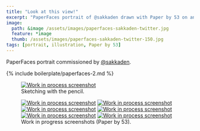 ```yaml
---
title: "Look at this view!"
excerpt: "PaperFaces portrait of @sakkaden drawn with Paper by 53 on an iPad."
image: 
  path: &image /assets/images/paperfaces-sakkaden-twitter.jpg 
  feature: *image
  thumb: /assets/images/paperfaces-sakkaden-twitter-150.jpg
tags: [portrait, illustration, Paper by 53]
---
```


PaperFaces portrait commissioned by <a href="http://twitter.com/sakkaden">@sakkaden</a>.

{% include boilerplate/paperfaces-2.md %}

<figure>
  <a href="{{ site.url }}/assets/images/paperfaces-sakkaden-process-1-lg.jpg"><img src="{{ site.url }}/assets/images/paperfaces-sakkaden-process-1-750.jpg" alt="Work in process screenshot"></a>
  <figcaption>Sketching with the pencil.</figcaption>
</figure>

<figure class="half">
  <a href="{{ site.url }}/assets/images/paperfaces-sakkaden-process-2-lg.jpg"><img src="{{ site.url }}/assets/images/paperfaces-sakkaden-process-2-600.jpg" alt="Work in process screenshot"></a>
  <a href="{{ site.url }}/assets/images/paperfaces-sakkaden-process-3-lg.jpg"><img src="{{ site.url }}/assets/images/paperfaces-sakkaden-process-3-600.jpg" alt="Work in process screenshot"></a>
  <a href="{{ site.url }}/assets/images/paperfaces-sakkaden-process-4-lg.jpg"><img src="{{ site.url }}/assets/images/paperfaces-sakkaden-process-4-600.jpg" alt="Work in process screenshot"></a>
  <a href="{{ site.url }}/assets/images/paperfaces-sakkaden-process-5-lg.jpg"><img src="{{ site.url }}/assets/images/paperfaces-sakkaden-process-5-600.jpg" alt="Work in process screenshot"></a>
  <a href="{{ site.url }}/assets/images/paperfaces-sakkaden-process-6-lg.jpg"><img src="{{ site.url }}/assets/images/paperfaces-sakkaden-process-6-600.jpg" alt="Work in process screenshot"></a>
  <a href="{{ site.url }}/assets/images/paperfaces-sakkaden-process-7-lg.jpg"><img src="{{ site.url }}/assets/images/paperfaces-sakkaden-process-7-600.jpg" alt="Work in process screenshot"></a>
  <figcaption>Work in progress screenshots (Paper by 53).</figcaption>
</figure>
